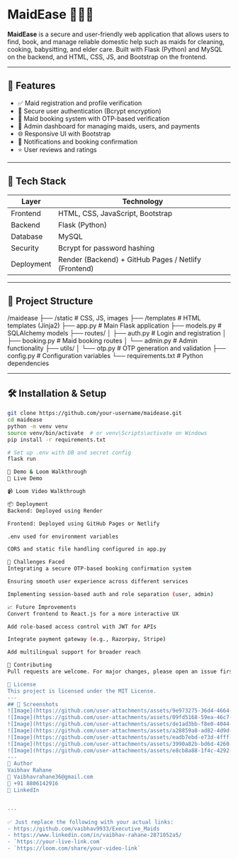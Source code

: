 # MaidEase 🧹👩‍🍳

**MaidEase** is a secure and user-friendly web application that allows users to find, book, and manage reliable domestic help such as maids for cleaning, cooking, babysitting, and elder care. Built with Flask (Python) and MySQL on the backend, and HTML, CSS, JS, and Bootstrap on the frontend.

---

## 🚀 Features

- ✅ Maid registration and profile verification  
- 🔐 Secure user authentication (Bcrypt encryption)  
- 📆 Maid booking system with OTP-based verification  
- 🧾 Admin dashboard for managing maids, users, and payments  
- 🌐 Responsive UI with Bootstrap  
- 📲 Notifications and booking confirmation  
- ⭐ User reviews and ratings  

---

## 🧩 Tech Stack

| Layer      | Technology                     |
|------------|--------------------------------|
| Frontend   | HTML, CSS, JavaScript, Bootstrap |
| Backend    | Flask (Python)                 |
| Database   | MySQL                          |
| Security   | Bcrypt for password hashing    |
| Deployment | Render (Backend) + GitHub Pages / Netlify (Frontend) |

---

## 📁 Project Structure

/maidease
├── /static # CSS, JS, images
├── /templates # HTML templates (Jinja2)
├── app.py # Main Flask application
├── models.py # SQLAlchemy models
├── routes/
│ ├── auth.py # Login and registration
│ ├── booking.py # Maid booking routes
│ └── admin.py # Admin functionality
├── utils/
│ └── otp.py # OTP generation and validation
├── config.py # Configuration variables
└── requirements.txt # Python dependencies


---

## 🛠️ Installation & Setup

```bash
git clone https://github.com/your-username/maidease.git
cd maidease
python -m venv venv
source venv/bin/activate  # or venv\Scripts\activate on Windows
pip install -r requirements.txt

# Set up .env with DB and secret config
flask run

🧪 Demo & Loom Walkthrough
🔗 Live Demo

📹 Loom Video Walkthrough

📦 Deployment
Backend: Deployed using Render

Frontend: Deployed using GitHub Pages or Netlify

.env used for environment variables

CORS and static file handling configured in app.py

🧠 Challenges Faced
Integrating a secure OTP-based booking confirmation system

Ensuring smooth user experience across different services

Implementing session-based auth and role separation (user, admin)

📈 Future Improvements
Convert frontend to React.js for a more interactive UX

Add role-based access control with JWT for APIs

Integrate payment gateway (e.g., Razorpay, Stripe)

Add multilingual support for broader reach

🤝 Contributing
Pull requests are welcome. For major changes, please open an issue first to discuss what you'd like to change.

📄 License
This project is licensed under the MIT License.
---
## 📸 Screenshots
![Image](https://github.com/user-attachments/assets/9e973275-36d4-4664-bd7c-0e9ec68350bd)
![Image](https://github.com/user-attachments/assets/09fd5168-59ea-46c7-90e7-ff57d3910280)
![Image](https://github.com/user-attachments/assets/de1ad3bb-f8e0-4044-abfb-55a0b8da8052)
![Image](https://github.com/user-attachments/assets/a28859a8-ad82-4d9d-b623-d5b4f1fb7766)
![Image](https://github.com/user-attachments/assets/eadb7ebd-e73d-4fff-b172-65eadc71aa98)
![Image](https://github.com/user-attachments/assets/3990a82b-bd6d-4260-8e7d-52e7adc49d43)
![Image](https://github.com/user-attachments/assets/e8cb8a88-1f4c-4292-9606-cdcc573999a7)
---
👤 Author
Vaibhav Rahane
📧 Vaibhavrahane36@gmail.com
📱 +91 8806142916
🔗 LinkedIn


---

✅ Just replace the following with your actual links:
- https://github.com/vaibhav9933/Executive_Maids
- https://www.linkedin.com/in/vaibhav-rahane-2871052a5/
- `https://your-live-link.com`
- `https://loom.com/share/your-video-link`
